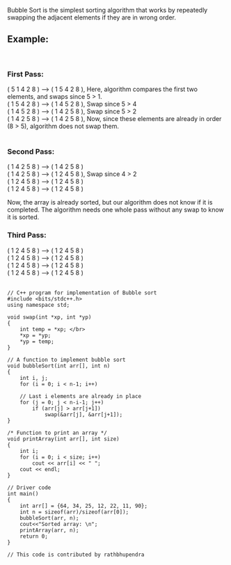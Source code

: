 <p>Bubble Sort is the simplest sorting algorithm that works by repeatedly swapping the adjacent elements if they are in wrong order.<p>
<h2>Example:</h2> </br>
<h3>First Pass:</h3>
( 5 1 4 2 8 ) –> ( 1 5 4 2 8 ), Here, algorithm compares the first two elements, and swaps since 5 > 1.</br>
( 1 5 4 2 8 ) –>  ( 1 4 5 2 8 ), Swap since 5 > 4</br>
( 1 4 5 2 8 ) –>  ( 1 4 2 5 8 ), Swap since 5 > 2</br>
( 1 4 2 5 8 ) –> ( 1 4 2 5 8 ), Now, since these elements are already in order (8 > 5), algorithm does not swap them.</br>
</br>

<h3>Second Pass:</h3>
( 1 4 2 5 8 ) –> ( 1 4 2 5 8 ) </br>
( 1 4 2 5 8 ) –> ( 1 2 4 5 8 ), Swap since 4 > 2 </br>
( 1 2 4 5 8 ) –> ( 1 2 4 5 8 ) </br>
( 1 2 4 5 8 ) –>  ( 1 2 4 5 8 ) </br>

<p>Now, the array is already sorted, but our algorithm does not know if it is completed. The algorithm needs one whole pass without any swap to know it is sorted.<p>

<h3>Third Pass:</h3>
( 1 2 4 5 8 ) –> ( 1 2 4 5 8 ) </br>
( 1 2 4 5 8 ) –> ( 1 2 4 5 8 ) </br>
( 1 2 4 5 8 ) –> ( 1 2 4 5 8 ) </br>
( 1 2 4 5 8 ) –> ( 1 2 4 5 8 ) </br>

</br>

```
// C++ program for implementation of Bubble sort 
#include <bits/stdc++.h> 
using namespace std; 

void swap(int *xp, int *yp) 
{ 
	int temp = *xp; </br>
	*xp = *yp; 
	*yp = temp; 
} 

// A function to implement bubble sort 
void bubbleSort(int arr[], int n) 
{ 
	int i, j; 
	for (i = 0; i < n-1; i++)	 
	
	// Last i elements are already in place 
	for (j = 0; j < n-i-1; j++) 
		if (arr[j] > arr[j+1]) 
			swap(&arr[j], &arr[j+1]); 
} 

/* Function to print an array */
void printArray(int arr[], int size) 
{ 
	int i; 
	for (i = 0; i < size; i++) 
		cout << arr[i] << " "; 
	cout << endl; 
} 

// Driver code 
int main() 
{ 
	int arr[] = {64, 34, 25, 12, 22, 11, 90}; 
	int n = sizeof(arr)/sizeof(arr[0]); 
	bubbleSort(arr, n); 
	cout<<"Sorted array: \n"; 
	printArray(arr, n); 
	return 0; 
} 

// This code is contributed by rathbhupendra 
```
